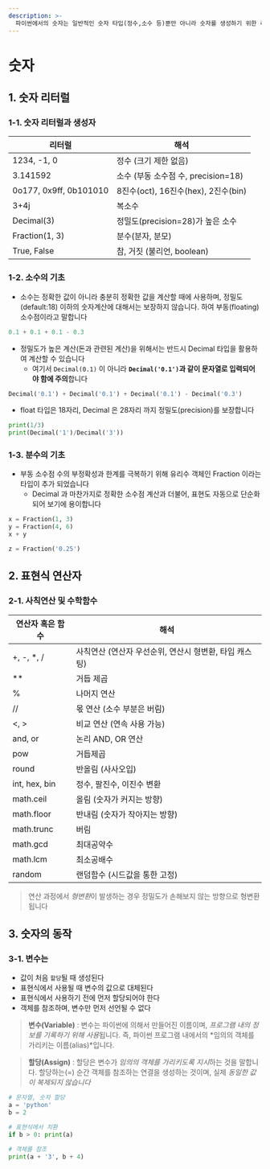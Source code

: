 ```yaml
---
description: >-
  파이썬에서의 숫자는 일반적인 숫자 타입(정수,소수 등)뿐만 아니라 숫자를 생성하기 위한 리터럴과 숫자를 처리하기 위한 표현식을 제공합니다
---
```



# 숫자

## 1. 숫자 리터럴

### 1-1. 숫자 리터럴과 생성자

| 리터럴 | 해석 |
| --- | --- |
| 1234, -1, 0 | 정수 (크기 제한 없음) |
| 3.141592 | 소수 (부동 소수점 수, precision=18) |
| 0o177, 0x9ff, 0b101010 | 8진수(oct), 16진수(hex), 2진수(bin) |
| 3+4j | 복소수 |
| Decimal(3) | 정밀도(precision=28)가 높은 소수 |
| Fraction(1, 3) | 분수(분자, 분모) |
| True, False | 참, 거짓 (불리언, boolean) |

### 1-2. 소수의 기초

* 소수는 정확한 값이 아니라 충분히 정확한 값을 계산할 때에 사용하며, 정밀도(default:18) 이하의 숫자계산에 대해서는 보장하지 않습니다. 하여 부동(floating) 소수점이라고 말합니다
```python
0.1 + 0.1 + 0.1 - 0.3
```

* 정밀도가 높은 계산(돈과 관련된 계산)을 위해서는 반드시 Decimal 타입을 활용하여 계산할 수 있습니다
  - 여기서 `Decimal(0.1)` 이 아니라 **`Decimal('0.1')`과 같이 문자열로 입력되어야 함에 주의**합니다
```python
Decimal('0.1') + Decimal('0.1') + Decimal('0.1') - Decimal('0.3')
```

* float 타입은 18자리, Decimal 은 28자리 까지 정밀도(precision)를 보장합니다 
```python
print(1/3)
print(Decimal('1')/Decimal('3'))
```

### 1-3. 분수의 기초

* 부동 소수점 수의 부정확성과 한계를 극복하기 위해 유리수 객체인 Fraction 이라는 타입이 추가 되었습니다
  - Decimal 과 마찬가지로 정확한 소수점 계산과 더불어, 표현도 자동으로 단순화 되어 보기에 용이합니다
```python
x = Fraction(1, 3)
y = Fraction(4, 6)
x + y

z = Fraction('0.25')
```



## 2. 표현식 연산자

### 2-1. 사칙연산 및 수학함수

| 연산자 혹은 함수 | 해석 |
| --- | --- |
| +, -, \*, / | 사칙연산 (연산자 우선순위, 연산시 형변환, 타입 캐스팅) |
| \*\* | 거듭 제곱 |
| % | 나머지 연산 |
| // | 몫 연산 (소수 부분은 버림) |
| <, > | 비교 연산 (연속 사용 가능) |
| and, or | 논리 AND, OR 연산 |
| pow | 거듭제곱 |
| round | 반올림 (사사오입) |
| int, hex, bin | 정수, 팔진수, 이진수 변환 |
| math.ceil | 올림 (숫자가 커지는 방향) |
| math.floor | 반내림 (숫자가 작아지는 방향) |
| math.trunc | 버림 |
| math.gcd | 최대공약수 |
| math.lcm | 최소공배수 |
| random | 랜덤함수 (시드값을 통한 고정) |

> 연산 과정에서 *형변환*이 발생하는 경우 정밀도가 손해보지 않는 방향으로 형변환 됩니다

## 3. 숫자의 동작

### 3-1. **변수는**
* 값이 처음 `할당`될 때 생성된다
* 표현식에서 사용될 때 변수의 값으로 대체된다
* 표현식에서 사용하기 전에 먼저 할당되어야 한다
* 객체를 참조하며, 변수만 먼저 선언될 수 없다

> **변수(Variable)** : 변수는 파이썬에 의해서 만들어진 이름이며, *프로그램 내의 정보를 기록하기 위해 사용*됩니다. 즉, 파이썬 프로그램 내에서의 *임의의 객체를 가리키는 이름(alias)*입니다.

> **할당(Assign)** : 할당은 변수가 *임의의 객체를 가리키도록 지시*하는 것을 말합니다. 할당하는(=) 순간 객체를 참조하는 연결을 생성하는 것이며, 실제 *동일한 값이 복제되지 않습니다*

```python
# 문자열, 숫자 할당
a = 'python'
b = 2

# 표현식에서 치환
if b > 0: print(a)

# 객체를 참조
print(a + '3', b + 4)
```

